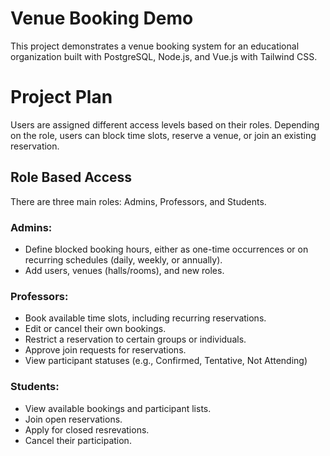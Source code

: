 # Venue Booking Demo
This project demonstrates a venue booking system for an educational organization built with PostgreSQL, Node.js, and Vue.js with Tailwind CSS.

# Project Plan
Users are assigned different access levels based on their roles. Depending on the role, users can block time slots, reserve a venue, or join an existing reservation.

## Role Based Access
There are three main roles: Admins, Professors, and Students.
### Admins:
- Define blocked booking hours, either as one-time occurrences or on recurring schedules (daily, weekly, or annually).
- Add users, venues (halls/rooms), and new roles.
### Professors:
- Book available time slots, including recurring reservations.
- Edit or cancel their own bookings.
- Restrict a reservation to certain groups or individuals.
- Approve join requests for reservations.
- View participant statuses (e.g., Confirmed, Tentative, Not Attending)
### Students:
- View available bookings and participant lists.
- Join open reservations.
- Apply for closed resrevations.
- Cancel their participation.